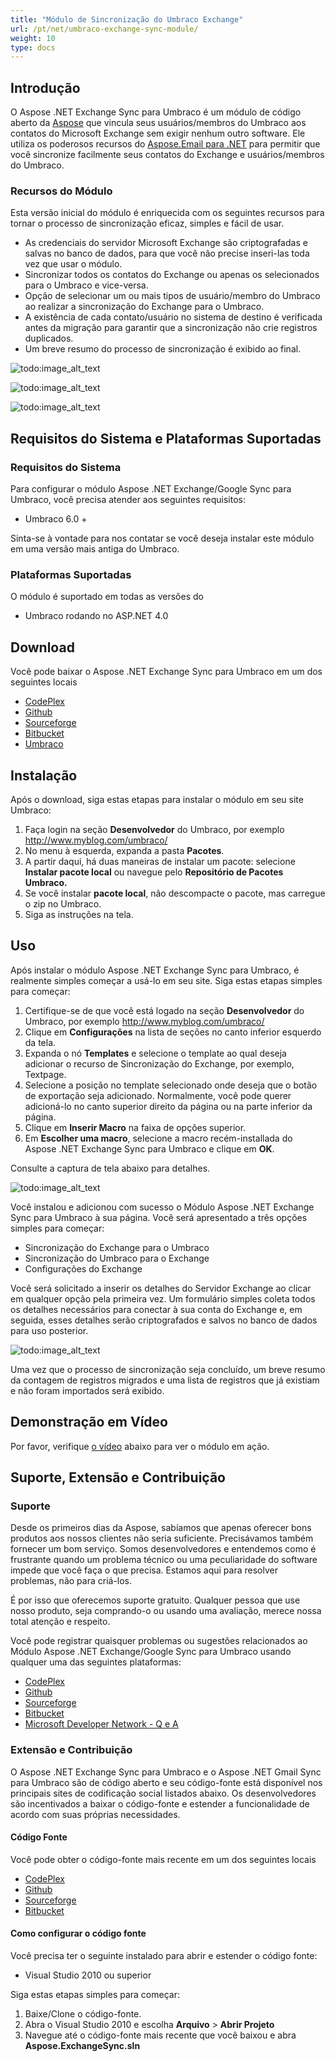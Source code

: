 ```yaml
---
title: "Módulo de Sincronização do Umbraco Exchange"
url: /pt/net/umbraco-exchange-sync-module/
weight: 10
type: docs
---
```



## **Introdução**
O Aspose .NET Exchange Sync para Umbraco é um módulo de código aberto da [Aspose](http://www.aspose.com/) que vincula seus usuários/membros do Umbraco aos contatos do Microsoft Exchange sem exigir nenhum outro software. Ele utiliza os poderosos recursos do [Aspose.Email para .NET](http://www.aspose.com/.net/email-component.aspx) para permitir que você sincronize facilmente seus contatos do Exchange e usuários/membros do Umbraco.
### **Recursos do Módulo**
Esta versão inicial do módulo é enriquecida com os seguintes recursos para tornar o processo de sincronização eficaz, simples e fácil de usar.

- As credenciais do servidor Microsoft Exchange são criptografadas e salvas no banco de dados, para que você não precise inseri-las toda vez que usar o módulo.
- Sincronizar todos os contatos do Exchange ou apenas os selecionados para o Umbraco e vice-versa.
- Opção de selecionar um ou mais tipos de usuário/membro do Umbraco ao realizar a sincronização do Exchange para o Umbraco.
- A existência de cada contato/usuário no sistema de destino é verificada antes da migração para garantir que a sincronização não crie registros duplicados.
- Um breve resumo do processo de sincronização é exibido ao final.

![todo:image_alt_text](http://www.aspose.com/blogs/wp-content/uploads/2014/12/Aspose-.NET-Exchange-Sync-for-Umbraco.png)

![todo:image_alt_text](http://www.aspose.com/blogs/wp-content/uploads/2014/12/Exchange-to-Umbraco-Sync.png)

![todo:image_alt_text](http://www.aspose.com/blogs/wp-content/uploads/2014/12/Umbraco-to-Exchange-Sync.png)
## **Requisitos do Sistema e Plataformas Suportadas**
### **Requisitos do Sistema**
Para configurar o módulo Aspose .NET Exchange/Google Sync para Umbraco, você precisa atender aos seguintes requisitos:

- Umbraco 6.0 +

Sinta-se à vontade para nos contatar se você deseja instalar este módulo em uma versão mais antiga do Umbraco.
### **Plataformas Suportadas**
O módulo é suportado em todas as versões do

- Umbraco rodando no ASP.NET 4.0
## **Download**
Você pode baixar o Aspose .NET Exchange Sync para Umbraco em um dos seguintes locais

- [CodePlex ](https://asposeumbraco.codeplex.com/releases)
- [Github ](https://github.com/asposemarketplace/Aspose_for_Umbraco/releases)
- [Sourceforge ](https://sourceforge.net/projects/asposeumbraco/files/)
- [Bitbucket ](https://bitbucket.org/asposemarketplace/aspose-for-umbraco/downloads)
- [Umbraco ](https://our.umbraco.org/projects/developer-tools/sync-umbraco-users-and-members-with-microsoft-exchange-contacts-using-aspose-net-exchange-sync-for-umbraco)
## **Instalação**
Após o download, siga estas etapas para instalar o módulo em seu site Umbraco:

1. Faça login na seção **Desenvolvedor** do Umbraco, por exemplo <http://www.myblog.com/umbraco/>
1. No menu à esquerda, expanda a pasta **Pacotes**.
1. A partir daqui, há duas maneiras de instalar um pacote: selecione **Instalar pacote local** ou navegue pelo **Repositório de Pacotes Umbraco.**
1. Se você instalar **pacote local**, não descompacte o pacote, mas carregue o zip no Umbraco.
1. Siga as instruções na tela.
## **Uso**
Após instalar o módulo Aspose .NET Exchange Sync para Umbraco, é realmente simples começar a usá-lo em seu site. Siga estas etapas simples para começar:

1. Certifique-se de que você está logado na seção **Desenvolvedor** do Umbraco, por exemplo <http://www.myblog.com/umbraco/>
1. Clique em **Configurações** na lista de seções no canto inferior esquerdo da tela.
1. Expanda o nó **Templates** e selecione o template ao qual deseja adicionar o recurso de Sincronização do Exchange, por exemplo, Textpage.
1. Selecione a posição no template selecionado onde deseja que o botão de exportação seja adicionado. Normalmente, você pode querer adicioná-lo no canto superior direito da página ou na parte inferior da página.
1. Clique em **Inserir Macro** na faixa de opções superior.
1. Em **Escolher uma macro**, selecione a macro recém-installada do Aspose .NET Exchange Sync para Umbraco e clique em **OK**.

Consulte a captura de tela abaixo para detalhes.

![todo:image_alt_text](http://www.aspose.com/blogs/wp-content/uploads/2014/12/How-to-use-Aspose-.NET-Exchange-Sync-for-Umbraco.png)

Você instalou e adicionou com sucesso o Módulo Aspose .NET Exchange Sync para Umbraco à sua página. Você será apresentado a três opções simples para começar:

- Sincronização do Exchange para o Umbraco
- Sincronização do Umbraco para o Exchange
- Configurações do Exchange

Você será solicitado a inserir os detalhes do Servidor Exchange ao clicar em qualquer opção pela primeira vez. Um formulário simples coleta todos os detalhes necessários para conectar à sua conta do Exchange e, em seguida, esses detalhes serão criptografados e salvos no banco de dados para uso posterior.

![todo:image_alt_text](http://www.aspose.com/blogs/wp-content/uploads/2014/12/Exchange-server-details.png)

Uma vez que o processo de sincronização seja concluído, um breve resumo da contagem de registros migrados e uma lista de registros que já existiam e não foram importados será exibido.
## **Demonstração em Vídeo**
Por favor, verifique [o vídeo](https://www.youtube.com/watch?v=4TmELyL6FPE) abaixo para ver o módulo em ação.
## **Suporte, Extensão e Contribuição**
### **Suporte**
Desde os primeiros dias da Aspose, sabíamos que apenas oferecer bons produtos aos nossos clientes não seria suficiente. Precisávamos também fornecer um bom serviço. Somos desenvolvedores e entendemos como é frustrante quando um problema técnico ou uma peculiaridade do software impede que você faça o que precisa. Estamos aqui para resolver problemas, não para criá-los.

É por isso que oferecemos suporte gratuito. Qualquer pessoa que use nosso produto, seja comprando-o ou usando uma avaliação, merece nossa total atenção e respeito.

Você pode registrar quaisquer problemas ou sugestões relacionados ao Módulo Aspose .NET Exchange/Google Sync para Umbraco usando qualquer uma das seguintes plataformas:

- [CodePlex ](https://asposeumbraco.codeplex.com/workitem/list/basic)
- [Github ](https://github.com/asposemarketplace/Aspose_for_Umbraco/issues)
- [Sourceforge ](https://sourceforge.net/p/asposeumbraco/tickets/?source=navbar)
- [Bitbucket ](https://bitbucket.org/asposemarketplace/aspose-for-umbraco/issues?status=new&status=open)
- [Microsoft Developer Network - Q e A ](https://code.msdn.microsoft.com/Sync-Umbraco-Users-and-f30d8afa/view/Discussions#content)
### **Extensão e Contribuição**
O Aspose .NET Exchange Sync para Umbraco e o Aspose .NET Gmail Sync para Umbraco são de código aberto e seu código-fonte está disponível nos principais sites de codificação social listados abaixo. Os desenvolvedores são incentivados a baixar o código-fonte e estender a funcionalidade de acordo com suas próprias necessidades.
#### **Código Fonte**
Você pode obter o código-fonte mais recente em um dos seguintes locais

- [CodePlex ](https://asposeumbraco.codeplex.com/SourceControl/latest)
- [Github ](https://github.com/asposemarketplace/Aspose_for_Umbraco)
- [Sourceforge ](https://sourceforge.net/p/asposeumbraco/code/ci/master/tree/)
- [Bitbucket ](https://bitbucket.org/asposemarketplace/aspose-for-umbraco/src)
#### **Como configurar o código fonte**
Você precisa ter o seguinte instalado para abrir e estender o código fonte:

- Visual Studio 2010 ou superior

Siga estas etapas simples para começar:

1. Baixe/Clone o código-fonte.
1. Abra o Visual Studio 2010 e escolha **Arquivo** > **Abrir Projeto**
1. Navegue até o código-fonte mais recente que você baixou e abra **Aspose.ExchangeSync.sln**